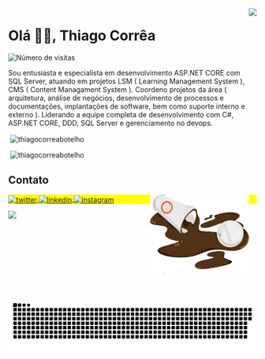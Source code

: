 <img align="right" height="590em" src="https://raw.githubusercontent.com/gist/thiagocorreabotelho/bf6f88bda139b65fe285d9871eecc908/raw/b5dedb3a8b78e6a05ef44062ba790c5219d385c4/cardperfil.svg"/>
<h1 align="left">Olá 🤟🏻, Thiago Corrêa</h1>
<p align="left"> <img src="https://komarev.com/ghpvc/?username=thiagocorreabotelho&color=yellow" alt="Número de visitas" /> </p>

Sou entusiasta e especialista em desenvolvimento ASP.NET CORE com SQL Server, atuando em projetos LSM ( Learning Management System ), CMS ( Content Managament System ). Coordeno projetos da área ( arquitetura, análise de negócios, desenvolvimento de processos e documentações, implantações de software, bem como suporte interno e externo ). Liderando a equipe completa de desenvolvimento com C#, ASP.NET CORE, DDD, SQL Server e gerenciamento no devops.

<div>
 <p>&nbsp;<img align="center" width="420em" src="https://github-readme-stats.vercel.app/api?username=thiagocorreabotelho&show_icons=true&theme=tokyonight&locale=en" alt="thiagocorreabotelho" /></p>

<p>&nbsp;<img align="center"  width="420em" src="https://github-readme-streak-stats.herokuapp.com/?user=thiagocorreabotelho&theme=tokyonight" alt="thiagocorreabotelho" /></p>
</div>

## Contato 

  <img
	src="https://github.com/erismaroliveira/erismaroliveira/blob/main/ativos/adornment-5.png?raw=true"
	width="200px"
	height="160px"
	align="right"
/>
  
<p align="left" style="background:yellow">

<a href="https://twitter.com/thiagocorreadev" target="_blank">
  <img align="center" src="https://img.shields.io/badge/-thiagocorreadev-05122A?style=flat&logo=twitter" alt="twitter"/>  
</a>
<a href="https://www.linkedin.com/in/thiagocorreab/" target="_blank">
  <img align="center" src="https://img.shields.io/badge/-thiagocorreab-05122A?style=flat&logo=linkedin" alt="linkedin"/>
</a>
<a href="https://www.instagram.com/thiagogilsoncorrea/" target="_blank">
 <img align="center" src="https://img.shields.io/badge/-thiagogilsoncorrea-05122A?style=flat&logo=instagram" alt="instagram"/>
</a>
  
  
</p>

<img width="490em" src="https://github-readme-twitter-gazf.vercel.app/api?id=thiagocorreadev&layout=wide&show_reply=off&show_retweet=off" />

![Snake animation](https://github.com/thiagocorreabotelho/thiagocorreabotelho/blob/output/github-contribution-grid-snake.svg)

<!--


